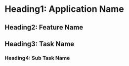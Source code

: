 # Heading1: Application Name
## Heading2: Feature Name
## Heading3: Task Name
### Heading4: Sub Task Name
